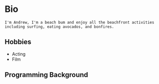 # Bio
	I'm Andrew, I'm a beach bum and enjoy all the beachfront activities including surfing, eating avocados, and bonfires.
## Hobbies
* Acting
* Film

## Programming Background